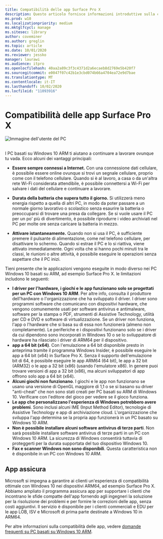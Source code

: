 ```yaml
---
title: Compatibilità delle app Surface Pro X
description: Questo articolo fornisce informazioni introduttive sulla compatibilità delle app per PC basati su Surface Pro X ARM.
ms.prod: w10
ms.localizationpriority: medium
ms.mktglfcycl: manage
ms.sitesec: library
author: coveminer
ms.author: greglin
ms.topic: article
ms.date: 10/01/2020
ms.reviewer: jessko
manager: laurawi
ms.audience: itpro
ms.openlocfilehash: 40aa2a89c3f3c4371d2a6ecaeb8d2769e5b420f7
ms.sourcegitcommit: e0047f07c42b1e3cbd074b66a4704ea72e9d7bae
ms.translationtype: MT
ms.contentlocale: it-IT
ms.lasthandoff: 10/02/2020
ms.locfileid: "11093916"
---
```

# Compatibilità delle app Surface Pro X



 ![Immagine dell'utente del PC](images/4527790_en_4.png)<br><br>



I PC basati su Windows 10 ARM ti aiutano a continuare a lavorare ovunque tu vada. Ecco alcuni dei vantaggi principali:

- **Essere sempre connessi a Internet.** Con una connessione dati cellulare, è possibile essere online ovunque si trovi un segnale cellulare, proprio come con il telefono cellulare. Quando si è al lavoro, a casa o da un'altra rete Wi-Fi considerata attendibile, è possibile connettersi a Wi-Fi per salvare i dati del cellulare e continuare a lavorare.

- **Durata della batteria che supera tutto il giorno.**  Si utilizzerà meno energia rispetto a quella di altri PC, in modo da poter passare a un normale giorno lavorativo o scolastico senza esaurire la batteria o preoccuparsi di trovare una presa da collegare. Se si vuole usare il PC per un po' più di divertimento, è possibile riprodurre i video archiviati nel PC per molte ore senza caricare la batteria in mezzo.

- **Attivare istantaneamente.** Quando non si usa il PC, è sufficiente premere il pulsante di alimentazione, come nel telefono cellulare, per disattivare lo schermo. Quando si estrae il PC e lo si riattiva, viene attivato immediatamente. Ogni volta che si hanno pochi minuti tra le classi, le riunioni o altre attività, è possibile eseguire le operazioni senza aspettare che il PC inizi.

Tieni presente che le applicazioni vengono eseguite in modo diverso nei PC Windows 10 basati su ARM, ad esempio Surface Pro X. le limitazioni includono le seguenti:

- **I driver per l'hardware, i giochi e le app funzionano solo se progettati per un PC con Windows 10 ARM**. Per altre info, consulta il produttore dell'hardware o l'organizzazione che ha sviluppato il driver. I driver sono programmi software che comunicano con dispositivi hardware, che vengono comunemente usati per software antivirus e antimalware, software per la stampa o PDF, strumenti di Assistive Technology, utilità per CD e DVD e software di virtualizzazione. Se un driver non funziona, l'app o l'hardware che si basa su di essa non funzionerà (almeno non completamente). Le periferiche e i dispositivi funzionano solo se i driver da cui dipendono sono incorporati in Windows 10 o se lo sviluppatore di hardware ha rilasciato i driver di ARM64 per il dispositivo.
- **app a 64 bit (x64)**. Con l'emulazione a 64 bit disponibile presto in anteprima tramite il programma Windows Insider, è possibile eseguire le app a 64 bit (x64) in Surface Pro X. Senza il supporto dell'emulazione bit di 64, è possibile eseguire le app ARM64 (64 bit), le app a 32 bit (ARM32) o le app a 32 bit (x86) (usando l'emulatore x86). In genere puoi trovare versioni di app a 32 bit (x86), ma alcuni sviluppatori di app offrono solo app a 64 bit (x64).
- **Alcuni giochi non funzionano**. I giochi e le app non funzionano se usano una versione di OpenGL maggiore di 1,1 o se si basano su driver "anti-cheat" che non sono stati creati per PC basati su ARM di Windows 10. Verificare con l'editore del gioco per vedere se il gioco funziona.
- **Le app che personalizzano l'esperienza di Windows potrebbero avere problemi**. Sono inclusi alcuni IME (Input Method Editor), tecnologie di Assistive Technology e app di archiviazione cloud. L'organizzazione che sviluppa l'app determina se la propria app funzionerà in un PC basato su Windows 10 ARM.
- **Non è possibile installare alcuni software antivirus di terze parti**. Non sarà possibile installare software antivirus di terze parti in un PC con Windows 10 ARM. La sicurezza di Windows consentirà tuttavia di proteggerti per la durata supportata del tuo dispositivo Windows 10.
- **Fax e scanner Windows non sono disponibili**. Questa caratteristica non è disponibile in un PC con Windows 10 ARM.

##  <a name="app-assure"></a>App assicura

Microsoft si impegna a garantire ai clienti un'esperienza di compatibilità ottimale con Windows 10 nei dispositivi ARM64, ad esempio Surface Pro X. Abbiamo ampliato il programma assicura app per supportare i clienti che incontrano le sfide compatte dell'app fornendo agli ingegneri la soluzione per la risoluzione dei problemi e per fornire le correzioni delle app, senza costi aggiuntivi. Il servizio è disponibile per i clienti commerciali e EDU per le app LOB, ISV e Microsoft di prima parte destinate a Windows 10 in ARM64. 

Per altre informazioni sulla compatibilità delle app, vedere [domande frequenti su PC basati su Windows 10 ARM](https://support.microsoft.com/en-us/help/4521606).
